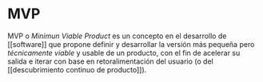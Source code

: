 # MVP
MVP o *Minimun Viable Product* es un concepto en el desarrollo de [[software]] que propone definir y desarrollar la versión más pequeña pero *técnicamente viable* y usable de un producto, con el fin de acelerar su salida e iterar con base en retoralimentación del usuario (o del [[descubrimiento continuo de producto]]).
